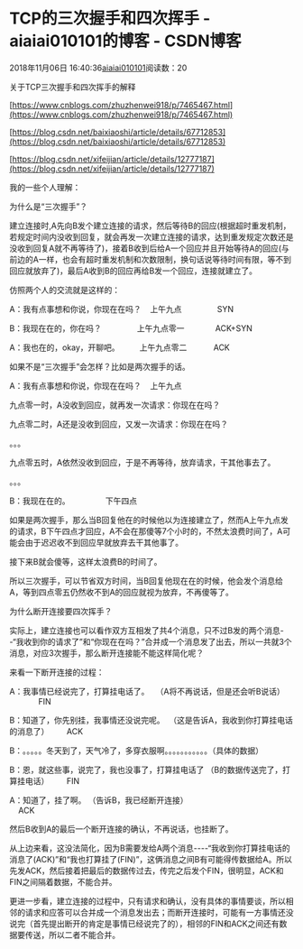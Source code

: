 # TCP的三次握手和四次挥手 - aiaiai010101的博客 - CSDN博客

2018年11月06日 16:40:36[aiaiai010101](https://me.csdn.net/aiaiai010101)阅读数：20


关于TCP三次握手和四次挥手的解释

[https://www.cnblogs.com/zhuzhenwei918/p/7465467.html](https://www.cnblogs.com/zhuzhenwei918/p/7465467.html)

[https://blog.csdn.net/baixiaoshi/article/details/67712853](https://blog.csdn.net/baixiaoshi/article/details/67712853)

[https://blog.csdn.net/xifeijian/article/details/12777187](https://blog.csdn.net/xifeijian/article/details/12777187)

我的一些个人理解：

为什么是“三次握手”？

建立连接时,A先向B发个建立连接的请求，然后等待B的回应(根据超时重发机制，若规定时间内没收到回复，就会再发一次建立连接的请求，达到重发规定次数还是没收到回复A就不再等待了)，接着B收到后给A一个回应并且开始等待A的回应(与前边的A一样，也会有超时重发机制和次数限制，换句话说等待时间有限，等不到回应就放弃了)，最后A收到B的回应再给B发一个回应，连接就建立了。

仿照两个人的交流就是这样的：

A：我有点事想和你说，你现在在吗？    上午九点                SYN

B：我现在在的，你在吗？                上午九点零一              ACK+SYN

A：我也在的，okay，开聊吧。         上午九点零二            ACK

如果不是“三次握手”会怎样？比如是两次握手的话。

A：我有点事想和你说，你现在在吗？    上午九点                       

九点零一时，A没收到回应，就再发一次请求：你现在在吗？

九点零二时，A还是没收到回应，又发一次请求：你现在在吗？

。。。

九点零五时，A依然没收到回应，于是不再等待，放弃请求，干其他事去了。

。。。

B：我现在在的。                下午四点

如果是两次握手，那么当B回复他在的时候他以为连接建立了，然而A上午九点发的请求，B下午四点才回应，A不会在那傻等7个小时的，不然太浪费时间了，A可能会由于迟迟收不到回应早就放弃去干其他事了。

接下来B就会傻等，这样太浪费B的时间了。

所以三次握手，可以节省双方时间，当B回复他现在在的时候，他会发个消息给A，等到四点零五仍然收不到A的回应就视为放弃，不再傻等了。

为什么断开连接要四次挥手？

实际上，建立连接也可以看作双方互相发了共4个消息，只不过B发的两个消息--“我收到你的请求了”和“你现在在吗？”合并成一个消息发了出去，所以一共就3个消息，对应3次握手，那么断开连接能不能这样简化呢？

来看一下断开连接的过程：

A：我事情已经说完了，打算挂电话了。   （A将不再说话，但是还会听B说话）                 FIN

B：知道了，你先别挂，我事情还没说完呢。  （这是告诉A，我收到你打算挂电话的消息了）        ACK

B：。。。。。冬天到了，天气冷了，多穿衣服啊。。。。。。。。。。。（具体的数据）

B：恩，就这些事，说完了，我也没事了，打算挂电话了 （B的数据传送完了，打算挂电话）        FIN

A：知道了，挂了啊。 （告诉B，我已经断开连接）                                                    ACK

然后B收到A的最后一个断开连接的确认，不再说话，也挂断了。

从上边来看，这没法简化，因为B需要发给A两个消息----“我收到你打算挂电话的消息了(ACK)”和“我也打算挂了(FIN)”，这俩消息之间B有可能得传数据给A。所以先发ACK，然后接着把最后的数据传过去，传完之后发个FIN，很明显，ACK和FIN之间隔着数据，不能合并。

更进一步看，建立连接的过程中，只有请求和确认，没有具体的事情要谈，所以相邻的请求和应答可以合并成一个消息发出去；而断开连接时，可能有一方事情还没说完（首先提出断开的肯定是事情已经说完了的），相邻的FIN和ACK之间还有数据要传送，所以二者不能合并。

